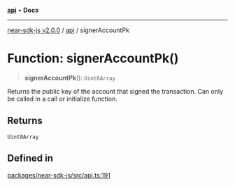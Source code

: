 [**api**](../README.md) • **Docs**

***

[near-sdk-js v2.0.0](../../packages.md) / [api](../README.md) / signerAccountPk

# Function: signerAccountPk()

> **signerAccountPk**(): `Uint8Array`

Returns the public key of the account that signed the transaction.
Can only be called in a call or initialize function.

## Returns

`Uint8Array`

## Defined in

[packages/near-sdk-js/src/api.ts:191](https://github.com/dim-daskalov/near-sdk-js/blob/c0112192f31548f11b769a1fd8095c77a0fff154/packages/near-sdk-js/src/api.ts#L191)
